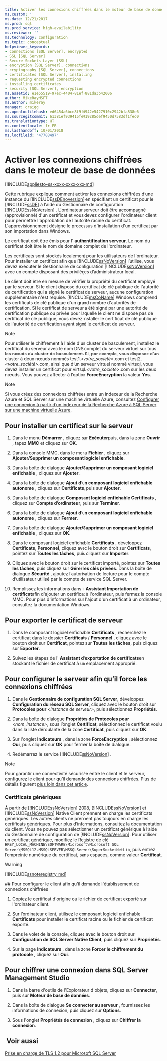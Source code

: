 ```yaml
---
title: Activer les connexions chiffrées dans le moteur de base de données | Microsoft Docs
ms.custom: ''
ms.date: 12/21/2017
ms.prod: sql
ms.prod_service: high-availability
ms.reviewer: ''
ms.technology: configuration
ms.topic: conceptual
helpviewer_keywords:
- connections [SQL Server], encrypted
- SSL [SQL Server]
- Secure Sockets Layer (SSL)
- encryption [SQL Server], connections
- cryptography [SQL Server], connections
- certificates [SQL Server], installing
- requesting encrypted connections
- installing certificates
- security [SQL Server], encryption
ms.assetid: e1e55519-97ec-4404-81ef-881da3b42006
author: MikeRayMSFT
ms.author: mikeray
manager: craigg
ms.openlocfilehash: ed6454a6bce8f9f0942e5427910c2942bfa838e6
ms.sourcegitcommit: 61381ef939415fe019285def9450d7583df1fed0
ms.translationtype: HT
ms.contentlocale: fr-FR
ms.lasthandoff: 10/01/2018
ms.locfileid: "47788497"
---
```

# <a name="enable-encrypted-connections-to-the-database-engine"></a>Activer les connexions chiffrées dans le moteur de base de données
[!INCLUDE[appliesto-ss-xxxx-xxxx-xxx-md](../../includes/appliesto-ss-xxxx-xxxx-xxx-md.md)]

  Cette rubrique explique comment activer les connexions chiffrées d’une instance du [!INCLUDE[ssDEnoversion](../../includes/ssdenoversion-md.md)] en spécifiant un certificat pour le [!INCLUDE[ssDE](../../includes/ssde-md.md)] à l’aide du Gestionnaire de configuration [!INCLUDE[ssNoVersion](../../includes/ssnoversion-md.md)] . L'ordinateur serveur doit être accompagné (approvisionné) d'un certificat et vous devez configurer l'ordinateur client pour permettre l'approbation de l'autorité racine du certificat. L'approvisionnement désigne le processus d'installation d'un certificat par son importation dans Windows.  
  
 Le certificat doit être émis pour l' **authentification serveur**. Le nom du certificat doit être le nom de domaine complet de l'ordinateur.  
  
 Les certificats sont stockés localement pour les utilisateurs de l'ordinateur. Pour installer un certificat afin que [!INCLUDE[ssNoVersion](../../includes/ssnoversion-md.md)] l’utilise, vous devez exécuter le Gestionnaire de configuration [!INCLUDE[ssNoVersion](../../includes/ssnoversion-md.md)] avec un compte disposant des privilèges d’administrateur local.
 
  
 Le client doit être en mesure de vérifier la propriété du certificat employé par le serveur. Si le client dispose du certificat de clé publique de l'autorité de certification qui a signé le certificat de serveur, aucune configuration supplémentaire n'est requise. [!INCLUDE[msCoName](../../includes/msconame-md.md)] Windows comprend les certificats de clé publique d'un grand nombre d'autorités de certification. Si le certificat de serveur a été signé par une autorité de certification publique ou privée pour laquelle le client ne dispose pas de certificat de clé publique, vous devez installer le certificat de clé publique de l'autorité de certification ayant signé le certificat de serveur.  
  
> [!NOTE]  
>  Pour utiliser le chiffrement à l'aide d'un cluster de basculement, installez le certificat du serveur avec le nom DNS complet du serveur virtuel sur tous les nœuds du cluster de basculement. Si, par exemple, vous disposez d’un cluster à deux nœuds nommés test1.*\<votre_société>*.com et test2.*\<votre_société>*.com, ainsi que d’un serveur virtuel nommé virtsql, vous devez installer un certificat pour virtsql.*\<votre_société>*.com sur les deux nœuds. Vous pouvez affecter à l’option **ForceEncryption** la valeur **Yes**.  

> [!NOTE]
> Si vous créez des connexions chiffrées entre un indexeur de la Recherche Azure et SQL Server sur une machine virtuelle Azure, consultez [Configurer une connexion à partir d’un indexeur de la Recherche Azure à SQL Server sur une machine virtuelle Azure](https://azure.microsoft.com/documentation/articles/search-howto-connecting-azure-sql-iaas-to-azure-search-using-indexers/). 
  
 
##  <a name="Provision"></a> Pour installer un certificat sur le serveur  
  
1.  Dans le menu **Démarrer** , cliquez sur **Exécuter**puis, dans la zone **Ouvrir** , tapez **MMC** et cliquez sur **OK**.  
  
2.  Dans la console MMC, dans le menu **Fichier** , cliquez sur **Ajouter/Supprimer un composant logiciel enfichable**.  
  
3.  Dans la boîte de dialogue **Ajouter/Supprimer un composant logiciel enfichable** , cliquez sur **Ajouter**.  
  
4.  Dans la boîte de dialogue **Ajout d’un composant logiciel enfichable autonome** , cliquez sur **Certificats**, puis sur **Ajouter**.  
  
5.  Dans la boîte de dialogue **Composant logiciel enfichable Certificats** , cliquez sur **Compte d’ordinateur**, puis sur **Terminer**.  
  
6.  Dans la boîte de dialogue **Ajout d’un composant logiciel enfichable autonome** , cliquez sur **Fermer**.  
  
7.  Dans la boîte de dialogue **Ajouter/Supprimer un composant logiciel enfichable** , cliquez sur **OK**.  
  
8.  Dans le composant logiciel enfichable **Certificats** , développez **Certificats**, **Personnel**, cliquez avec le bouton droit sur **Certificats**, pointez sur **Toutes les tâches**, puis cliquez sur **Importer**.  

9. Cliquez avec le bouton droit sur le certificat importé, pointez sur **Toutes les tâches**, puis cliquez sur **Gérer les clés privées**. Dans la boîte de dialogue **Sécurité** , ajoutez l’autorisation de lecture pour le compte d’utilisateur utilisé par le compte de service SQL Server.  
  
10. Remplissez les informations dans l' **Assistant Importation de certificat**afin d'ajouter un certificat à l'ordinateur, puis fermez la console MMC. Pour plus d'informations sur l'ajout d'un certificat à un ordinateur, consultez la documentation Windows.  
  
##  <a name="Export"></a> Pour exporter le certificat de serveur  
  
1.  Dans le composant logiciel enfichable **Certificats** , recherchez le certificat dans le dossier **Certificats** / **Personnel** , cliquez avec le bouton droit sur **Certificat**, pointez sur **Toutes les tâches**, puis cliquez sur **Exporter**.  
  
2.  Suivez les étapes de l' **Assistant d'exportation de certificats**en stockant le fichier de certificat à un emplacement approprié.  
  
##  <a name="ConfigureServerConnections"></a> Pour configurer le serveur afin qu’il force les connexions chiffrées  
  
1.  Dans le **Gestionnaire de configuration SQL Server**, développez **Configuration du réseau SQL Server**, cliquez avec le bouton droit sur **Protocoles pour** *\<instance de serveur>*, puis sélectionnez **Propriétés**.  
  
2.  Dans la boîte de dialogue **Propriétés de** **Protocoles pour** *\<nom_instance>*, sous l’onglet **Certificat**, sélectionnez le certificat voulu dans la liste déroulante de la zone **Certificat**, puis cliquez sur **OK**.  
  
3.  Sur l'onglet **Indicateurs** , dans la zone **ForceEncryption** , sélectionnez **Oui**, puis cliquez sur **OK** pour fermer la boîte de dialogue.  
  
4.  Redémarrez le service [!INCLUDE[ssNoVersion](../../includes/ssnoversion-md.md)] .  


> [!NOTE]
> Pour garantir une connectivité sécurisée entre le client et le serveur, configurez le client pour qu’il demande des connexions chiffrées. Plus de détails figurent [plus loin dans cet article](#client-request-encrypt-connect-23h).



### <a name="wildcard-certificates"></a>Certificats génériques  
À partir de [!INCLUDE[ssNoVersion](../../includes/ssnoversion-md.md)] 2008, [!INCLUDE[ssNoVersion](../../includes/ssnoversion-md.md)] et [!INCLUDE[ssNoVersion](../../includes/ssnoversion-md.md)] Native Client prennent en charge les certificats génériques. Les autres clients ne prennent pas toujours en charge les certificats génériques. Pour plus d’informations, consultez la documentation du client. Vous ne pouvez pas sélectionner un certificat générique à l’aide du Gestionnaire de configuration de [!INCLUDE[ssNoVersion](../../includes/ssnoversion-md.md)]. Pour utiliser un certificat générique, modifiez le Registre de clé `HKEY_LOCAL_MACHINE\SOFTWARE\Microsoft\Microsoft SQL Server\MSSQL12.MSSQLSERVER\MSSQLServer\SuperSocketNetLib`, puis entrez l’empreinte numérique du certificat, sans espaces, comme valeur **Certificat**.  
> [!WARNING]  
> [!INCLUDE[ssnoteregistry_md](../../includes/ssnoteregistry-md.md)]  

<a name="client-request-encrypt-connect-23h"/>
##  <a name="ConfigureClientConnections"></a> Pour configurer le client afin qu'il demande l'établissement de connexions chiffrées  
  
1.  Copiez le certificat d'origine ou le fichier de certificat exporté sur l'ordinateur client.  
  
2.  Sur l’ordinateur client, utilisez le composant logiciel enfichable **Certificats** pour installer le certificat racine ou le fichier de certificat exporté.  
  
3.  Dans le volet de la console, cliquez avec le bouton droit sur **Configuration de SQL Server Native Client**, puis cliquez sur **Propriétés**.  
  
4.  Sur la page **Indicateurs** , dans la zone **Forcer le chiffrement du protocole** , cliquez sur **Oui**.  
  
##  <a name="EncryptConnection"></a> Pour chiffrer une connexion dans SQL Server Management Studio  
  
1.  Dans la barre d'outils de l'Explorateur d'objets, cliquez sur **Connecter**, puis sur **Moteur de base de données**.  
  
2.  Dans la boîte de dialogue **Se connecter au serveur** , fournissez les informations de connexion, puis cliquez sur **Options**.  
  
3.  Sous l'onglet **Propriétés de connexion** , cliquez sur **Chiffrer la connexion**.  
  
## <a name="see-also"></a> Voir aussi

[Prise en charge de TLS 1.2 pour Microsoft SQL Server](https://support.microsoft.com/kb/3135244)  

